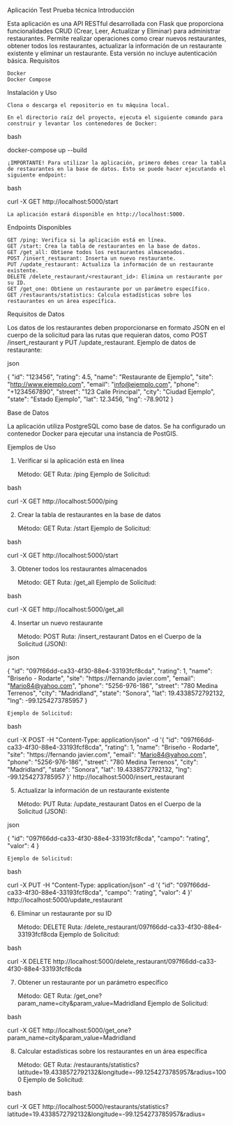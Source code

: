 Aplicación Test
Prueba técnica
Introducción

Esta aplicación es una API RESTful desarrollada con Flask que proporciona funcionalidades CRUD (Crear, Leer, Actualizar y Eliminar) para administrar restaurantes. Permite realizar operaciones como crear nuevos restaurantes, obtener todos los restaurantes, actualizar la información de un restaurante existente y eliminar un restaurante. Esta versión no incluye autenticación básica.
Requisitos

    Docker
    Docker Compose

Instalación y Uso

    Clona o descarga el repositorio en tu máquina local.

    En el directorio raíz del proyecto, ejecuta el siguiente comando para construir y levantar los contenedores de Docker:

bash

docker-compose up --build

    ¡IMPORTANTE! Para utilizar la aplicación, primero debes crear la tabla de restaurantes en la base de datos. Esto se puede hacer ejecutando el siguiente endpoint:

bash

curl -X GET http://localhost:5000/start

    La aplicación estará disponible en http://localhost:5000.

Endpoints Disponibles

    GET /ping: Verifica si la aplicación está en línea.
    GET /start: Crea la tabla de restaurantes en la base de datos.
    GET /get_all: Obtiene todos los restaurantes almacenados.
    POST /insert_restaurant: Inserta un nuevo restaurante.
    PUT /update_restaurant: Actualiza la información de un restaurante existente.
    DELETE /delete_restaurant/<restaurant_id>: Elimina un restaurante por su ID.
    GET /get_one: Obtiene un restaurante por un parámetro específico.
    GET /restaurants/statistics: Calcula estadísticas sobre los restaurantes en un área específica.

Requisitos de Datos

Los datos de los restaurantes deben proporcionarse en formato JSON en el cuerpo de la solicitud para las rutas que requieran datos, como POST /insert_restaurant y PUT /update_restaurant.
Ejemplo de datos de restaurante:

json

{
    "id": "123456",
    "rating": 4.5,
    "name": "Restaurante de Ejemplo",
    "site": "http://www.ejemplo.com",
    "email": "info@ejemplo.com",
    "phone": "+1234567890",
    "street": "123 Calle Principal",
    "city": "Ciudad Ejemplo",
    "state": "Estado Ejemplo",
    "lat": 12.3456,
    "lng": -78.9012
}

Base de Datos

La aplicación utiliza PostgreSQL como base de datos. Se ha configurado un contenedor Docker para ejecutar una instancia de PostGIS.

Ejemplos de Uso
1. Verificar si la aplicación está en línea

    Método: GET
    Ruta: /ping
    Ejemplo de Solicitud:

bash

curl -X GET http://localhost:5000/ping

2. Crear la tabla de restaurantes en la base de datos

    Método: GET
    Ruta: /start
    Ejemplo de Solicitud:

bash

curl -X GET http://localhost:5000/start

3. Obtener todos los restaurantes almacenados

    Método: GET
    Ruta: /get_all
    Ejemplo de Solicitud:

bash

curl -X GET http://localhost:5000/get_all

4. Insertar un nuevo restaurante

    Método: POST
    Ruta: /insert_restaurant
    Datos en el Cuerpo de la Solicitud (JSON):

json

{
    "id": "097f66dd-ca33-4f30-88e4-33193fcf8cda",
    "rating": 1,
    "name": "Briseño - Rodarte",
    "site": "https://fernando javier.com",
    "email": "Mario84@yahoo.com",
    "phone": "5256-976-186",
    "street": "780 Medina Terrenos",
    "city": "Madridland",
    "state": "Sonora",
    "lat": 19.4338572792132,
    "lng": -99.1254273785957
}

    Ejemplo de Solicitud:

bash

curl -X POST -H "Content-Type: application/json" -d '{
    "id": "097f66dd-ca33-4f30-88e4-33193fcf8cda",
    "rating": 1,
    "name": "Briseño - Rodarte",
    "site": "https://fernando javier.com",
    "email": "Mario84@yahoo.com",
    "phone": "5256-976-186",
    "street": "780 Medina Terrenos",
    "city": "Madridland",
    "state": "Sonora",
    "lat": 19.4338572792132,
    "lng": -99.1254273785957
}' http://localhost:5000/insert_restaurant

5. Actualizar la información de un restaurante existente

    Método: PUT
    Ruta: /update_restaurant
    Datos en el Cuerpo de la Solicitud (JSON):

json

{
    "id": "097f66dd-ca33-4f30-88e4-33193fcf8cda",
    "campo": "rating",
    "valor": 4
}


    Ejemplo de Solicitud:

bash

curl -X PUT -H "Content-Type: application/json" -d '{
    "id": "097f66dd-ca33-4f30-88e4-33193fcf8cda",
    "campo": "rating",
    "valor": 4
}' http://localhost:5000/update_restaurant

6. Eliminar un restaurante por su ID

    Método: DELETE
    Ruta: /delete_restaurant/097f66dd-ca33-4f30-88e4-33193fcf8cda
    Ejemplo de Solicitud:

bash

curl -X DELETE http://localhost:5000/delete_restaurant/097f66dd-ca33-4f30-88e4-33193fcf8cda

7. Obtener un restaurante por un parámetro específico

    Método: GET
    Ruta: /get_one?param_name=city&param_value=Madridland
    Ejemplo de Solicitud:

bash

curl -X GET http://localhost:5000/get_one?param_name=city&param_value=Madridland

8. Calcular estadísticas sobre los restaurantes en un área específica

    Método: GET
    Ruta: /restaurants/statistics?latitude=19.4338572792132&longitude=-99.1254273785957&radius=1000
    Ejemplo de Solicitud:

bash

curl -X GET http://localhost:5000/restaurants/statistics?latitude=19.4338572792132&longitude=-99.1254273785957&radius=

